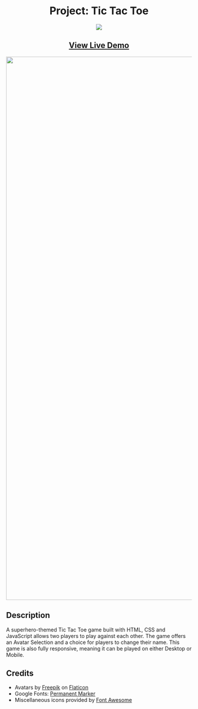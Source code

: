 <div align=center>
  <h1>Project: Tic Tac Toe</h1>
  <a href="https://skillicons.dev">
    <img src="https://skillicons.dev/icons?i=html,css,js" />
  </a>
</div>

<div align=center>
  <h2><a href="https://www.mikeson.me/tic-tac-toe/"><strong>View Live Demo</strong></a></h2>
  
<img width="1470" alt="Image of Tic Tac Toe Project" src="https://user-images.githubusercontent.com/109072086/199852596-b7efaf58-ab11-4a00-bb17-9ff10ef591fe.png">  
  
</div>


## Description
A superhero-themed Tic Tac Toe game built with HTML, CSS and JavaScript allows two players to play against each other. The game offers an Avatar Selection and a choice for players to change their name. This game is also fully responsive, meaning it can be played on either Desktop or Mobile.

## Credits
- Avatars by [Freepik](https://www.flaticon.com/packs/superhero-avatars-12) on [Flaticon](https://www.flaticon.com/)
- Google Fonts: [Permanent Marker](https://fonts.google.com/specimen/Permanent+Marker)
- Miscellaneous icons provided by [Font Awesome](https://fontawesome.com/)
